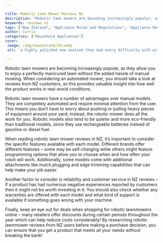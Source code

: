 ```yaml
---

title: Robotic Lawn Mower Reviews Nz
description: "Robotic lawn mowers are becoming increasingly popular, as they allow you to enjoy a perfectly manicured lawn without the added has...learn more"
keywords: reviews nz
tags: ["New Zealand", "Appliance Rules and Regulations", "Appliance Reviews"]
author: Curtis
categories: ["Household Appliances"]
cover: 
 image: /img/newzealand/19.webp
 alt: 'a highly polished new zealand they had every difficulty with prior'

---
```


Robotic lawn mowers are becoming increasingly popular, as they allow you to enjoy a perfectly manicured lawn without the added hassle of manual mowing. When considering an automated mower, you should take a look at reviews from NZ customers, as this provides valuable insight into how well the product works in real-world conditions. 

Robotic lawn mowers have a number of advantages over manual models. They are completely automated and require minimal attention from the user. This means you don’t have to worry about pushing or pulling heavy pieces of equipment around your yard; instead, the robotic mower does all the work for you. Robotic models also tend to be quieter and more eco-friendly than traditional models, since they use rechargeable batteries instead of gasoline or diesel fuel. 

When reading robotic lawn mower reviews in NZ, it’s important to consider the specific features available with each model. Different brands offer different features – some may be self-charging while others might feature programming options that allow you to choose when and how often your robot will work. Additionally, some models come with additional attachments like mulch plugging and edge trimming capabilities that can help make your job easier. 

Another factor to consider is reliability and customer service in NZ reviews – if a product has had numerous negative experiences reported by customers then it might not be worth investing in it. You should also check whether any warranties are offered with each model and what kind of support is available if something goes wrong with your machine. 

Finally, keep an eye out for deals when shopping for robotic lawnmowers online – many retailers offer discounts during certain periods throughout the year which can help reduce costs considerably! By researching robotic lawnmower reviews from NZ users before making a purchase decision, you can ensure that you get a product that meets all your needs without breaking the bank!
